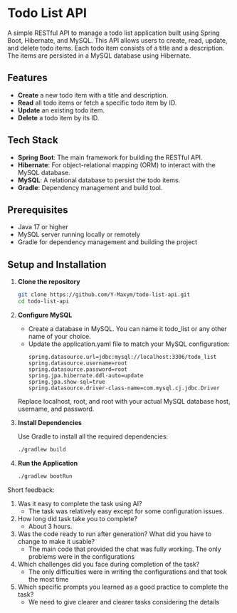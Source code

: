 # Todo List API

A simple RESTful API to manage a todo list application built using Spring Boot, Hibernate, and MySQL. This API allows users to create, read, update, and delete todo items. Each todo item consists of a title and a description. The items are persisted in a MySQL database using Hibernate.

## Features

- **Create** a new todo item with a title and description.
- **Read** all todo items or fetch a specific todo item by ID.
- **Update** an existing todo item.
- **Delete** a todo item by its ID.

## Tech Stack

- **Spring Boot**: The main framework for building the RESTful API.
- **Hibernate**: For object-relational mapping (ORM) to interact with the MySQL database.
- **MySQL**: A relational database to persist the todo items.
- **Gradle**: Dependency management and build tool.

## Prerequisites

- Java 17 or higher
- MySQL server running locally or remotely
- Gradle for dependency management and building the project

## Setup and Installation

1. **Clone the repository**

   ```bash
   git clone https://github.com/Y-Maxym/todo-list-api.git
   cd todo-list-api
    ```
2. **Configure MySQL**
   - Create a database in MySQL. You can name it todo_list or any other name of your choice.
   - Update the application.yaml file to match your MySQL configuration:
       ```
       spring.datasource.url=jdbc:mysql://localhost:3306/todo_list
       spring.datasource.username=root
       spring.datasource.password=root
       spring.jpa.hibernate.ddl-auto=update
       spring.jpa.show-sql=true
       spring.datasource.driver-class-name=com.mysql.cj.jdbc.Driver
      ```
    Replace localhost, root, and root with your actual MySQL database host, username, and password.

3. **Install Dependencies**

   Use Gradle to install all the required dependencies:
    ```bash
   ./gradlew build
   ```
4. **Run the Application**
     ```bash
    ./gradlew bootRun
    ```

Short feedback:
1. Was it easy to complete the task using AI?
   - The task was relatively easy except for some configuration issues.
2. How long did task take you to complete?
   - About 3 hours.
3. Was the code ready to run after generation? What did you have to change to make it usable?
   - The main code that provided the chat was fully working. The only problems were in the configurations
4. Which challenges did you face during completion of the task?
   - The only difficulties were in writing the configurations and that took the most time
5. Which specific prompts you learned as a good practice to complete the task?
   - We need to give clearer and clearer tasks considering the details